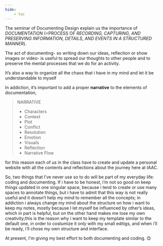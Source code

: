 ```yaml
---
hide:
    - toc
---
```



The seminar of Documenting Design explain us the importance of *DOCUMENTATION* (=PROCESS OF *RECORDING, CAPTURING, AND PRESERVING INFORMATION, DETAILS, AND EVENTS IN A STRUCTURED MANNER*).

The act of documenting- so writing down our ideas, reflection or show images or video- is useful to spread our thoughts to other people and to preserve the mental processes that we do for an activity.

It’s also a way to organize all the chaos that i have in my  mind and let it be understandable to myself

In addiction, it’s important to add a proper **narrative** to the elements of documentation,

> NARRATIVE
> 
> - Characters
> - Context
> - Plot
> - Conflict
> - Resolution
> - Emotion
> - Visuals
> - Reflection
> - Narrative Flow

 for this reason each of us in the class have to create and update a personal website with all the contents and reflections about the journey here at IAAC.

So, two things that I’ve never use so to do will be part of my everyday life: coding and documenting. If i have to be honest, i’m not so good on keep things updated in one singular space, because i tend to create or use many spaces to annotate things, but i have to admit that this way is not really useful and it doesn’t help my mind to remember all the concepts; in addiction i always change my mind about the structure on how i want to keep my notes, mostly because I let myself be influenced by other’s ideas, which in part is helpful, but on the other hand makes me lose my own creativity;this is the reason why i want to keep my template similar to the default one, in order to costumize it only with my small editigs, and when i’ll be ready, i’ll chose my own structure and interface.

At present, I'm giving my best effort to both documenting and coding. 😊
